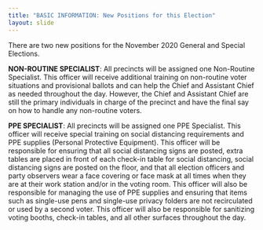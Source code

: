 ```yaml
---
title: "BASIC INFORMATION: New Positions for this Election"
layout: slide
---
```


There are two new positions for the November 2020 General and Special Elections.

**NON-ROUTINE SPECIALIST**: All precincts will be assigned one Non-Routine Specialist. This officer will receive additional training on non-routine voter situations and provisional ballots and can help the Chief and Assistant Chief as needed throughout the day. However, the Chief and Assistant Chief are still the primary individuals in charge of the precinct and have the final say on how to handle any non-routine voters.

**PPE SPECIALIST**: All precincts will be assigned one PPE Specialist. This officer will receive special training on social distancing requirements and PPE supplies (Personal Protective Equipment). This officer will be responsible for ensuring that all social distancing signs are posted, extra tables are placed in front of each check-in table for social distancing, social distancing signs are posted on the floor, and that all election officers and party observers wear a face covering or face mask at all times when they are at their work station and/or in the voting room. This officer will also be responsible for managing the use of PPE supplies and ensuring that items such as single-use pens and single-use privacy folders are not recirculated or used by a second voter. This officer will also be responsible for sanitizing voting booths, check-in tables, and all other surfaces throughout the day.
